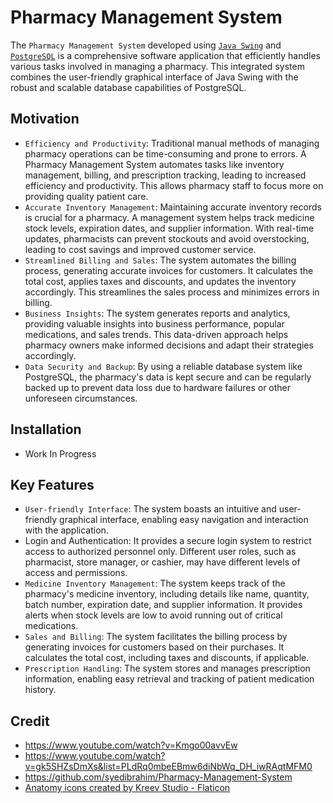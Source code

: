 # Pharmacy Management System
The `Pharmacy Management System` developed using [`Java Swing`](https://www.javatpoint.com/java-jframe#:~:text=JFrame%20class%20is%20a%20type,of%20setDefaultCloseOperation(int)%20method.) and [`PostgreSQL`](https://www.postgresqltutorial.com/) is a comprehensive software application that efficiently handles various tasks involved in managing a pharmacy. This integrated system combines the user-friendly graphical interface of Java Swing with the robust and scalable database capabilities of PostgreSQL. 

## Motivation

- `Efficiency and Productivity`: Traditional manual methods of managing pharmacy operations can be time-consuming and prone to errors. A Pharmacy Management System automates tasks like inventory management, billing, and prescription tracking, leading to increased efficiency and productivity. This allows pharmacy staff to focus more on providing quality patient care.
- `Accurate Inventory Management`: Maintaining accurate inventory records is crucial for a pharmacy. A management system helps track medicine stock levels, expiration dates, and supplier information. With real-time updates, pharmacists can prevent stockouts and avoid overstocking, leading to cost savings and improved customer service.
- `Streamlined Billing and Sales`: The system automates the billing process, generating accurate invoices for customers. It calculates the total cost, applies taxes and discounts, and updates the inventory accordingly. This streamlines the sales process and minimizes errors in billing.
- `Business Insights`: The system generates reports and analytics, providing valuable insights into business performance, popular medications, and sales trends. This data-driven approach helps pharmacy owners make informed decisions and adapt their strategies accordingly.
- `Data Security and Backup`: By using a reliable database system like PostgreSQL, the pharmacy's data is kept secure and can be regularly backed up to prevent data loss due to hardware failures or other unforeseen circumstances.

## Installation
- Work In Progress
  
## Key Features 
- `User-friendly Interface`: The system boasts an intuitive and user-friendly graphical interface, enabling easy navigation and interaction with the application.
- Login and Authentication: It provides a secure login system to restrict access to authorized personnel only. Different user roles, such as pharmacist, store manager, or cashier, may have different levels of access and permissions.
- `Medicine Inventory Management`: The system keeps track of the pharmacy's medicine inventory, including details like name, quantity, batch number, expiration date, and supplier information. It provides alerts when stock levels are low to avoid running out of critical medications.
- `Sales and Billing`: The system facilitates the billing process by generating invoices for customers based on their purchases. It calculates the total cost, including taxes and discounts, if applicable.
- `Prescription Handling`: The system stores and manages prescription information, enabling easy retrieval and tracking of patient medication history.

## Credit

- https://www.youtube.com/watch?v=Kmgo00avvEw
- https://www.youtube.com/watch?v=gk5SHZsDmXs&list=PLdRq0mbeEBmw6diNbWq_DH_iwRAqtMFM0
- https://github.com/syedibrahim/Pharmacy-Management-System
- <a href="https://www.flaticon.com/free-icons/anatomy" title="anatomy icons">Anatomy icons created by Kreev Studio - Flaticon</a>


